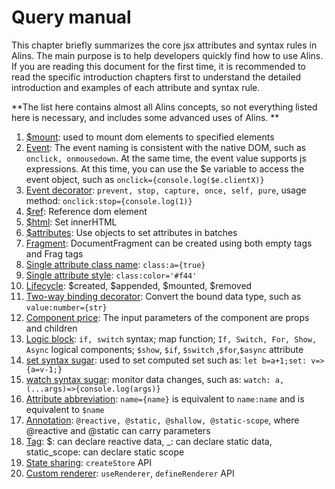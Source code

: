 <!--
  * @Author: chenzhongsheng
  * @Date: 2023-09-17 16:33:22
  * @Description: Coding something
-->
# Query manual

This chapter briefly summarizes the core jsx attributes and syntax rules in Alins. The main purpose is to help developers quickly find how to use Alins. If you are reading this document for the first time, it is recommended to read the specific introduction chapters first to understand the detailed introduction and examples of each attribute and syntax rule.

**The list here contains almost all Alins concepts, so not everything listed here is necessary, and includes some advanced uses of Alins. **

1. [$mount](./jsx): used to mount dom elements to specified elements
2. [Event](./jsx): The event naming is consistent with the native DOM, such as `onclick, onmousedown`. At the same time, the event value supports js expressions. At this time, you can use the $e variable to access the event object, such as `onclick={console.log($e.clientX)}`
3. [Event decorator](./jsx): `prevent, stop, capture, once, self, pure`, usage method: `onclick:stop={console.log(1)}`
4. [$ref](./jsx): Reference dom element
5. [$html](./jsx): Set innerHTML
6. [$attributes](./jsx): Use objects to set attributes in batches
7. [Fragment](./jsx): DocumentFragment can be created using both empty tags and Frag tags
8. [Single attribute class name](./class): `class:a={true}`
9. [Single attribute style](./style): `class:color='#f44'`
10. [Lifecycle](./lifecycle): $created, $appended, $mounted, $removed
11. [Two-way binding decorator](./binding): Convert the bound data type, such as `value:number={str}`
12. [Component price](./component): The input parameters of the component are props and children
13. [Logic block](./logic): `if, switch` syntax; map function; `If, Switch, For, Show, Async` logical components; `$show`, `$if`, `$switch` ,`$for`,`$async` attribute
14. [set syntax sugar](./rule): used to set computed set such as: `let b=a+1;set: v=>{a=v-1;}`
15. [watch syntax sugar](./rule): monitor data changes, such as: `watch: a, (...args)=>{console.log(args)}`
16. [Attribute abbreviation](./rule): `name={name}` is equivalent to `name:name` and is equivalent to `$name`
17. [Annotation](./rule): `@reactive, @static, @shallow, @static-scope`, where @reactive and @static can carry parameters
18. [Tag](./rule): $: can declare reactive data, _: can declare static data, static_scope: can declare static scope
19. [State sharing](./store): `createStore` API
20. [Custom renderer](./render): `useRenderer`, `defineRenderer` API